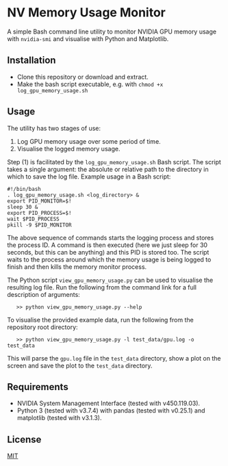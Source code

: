 # NV Memory Usage Monitor

A simple Bash command line utility to monitor NVIDIA GPU memory usage with `nvidia-smi` and visualise with Python and Matplotlib.

## Installation
- Clone this repository or download and extract.
- Make the bash script executable, e.g. with `chmod +x log_gpu_memory_usage.sh`

## Usage
The utility has two stages of use:
1. Log GPU memory usage over some period of time.
2. Visualise the logged memory usage.

Step (1) is facilitated by the `log_gpu_memory_usage.sh` Bash script. The script takes a single argument: the absolute or relative path to the directory in which to save the log file. Example usage in a Bash script:

```
#!/bin/bash
. log_gpu_memory_usage.sh <log_directory> &
export PID_MONITOR=$!
sleep 30 &
export PID_PROCESS=$!
wait $PID_PROCESS
pkill -9 $PID_MONITOR
```

The above sequence of commands starts the logging process and stores the process ID. A command is then executed (here we just sleep for 30 seconds, but this can be anything) and this PID is stored too. The script waits to the process around which the memory usage is being logged to finish and then kills the memory monitor process.

The Python script `view_gpu_memory_usage.py` can be used to visualise the resulting log file. Run the following from the command link for a full description of arguments:

`   >> python view_gpu_memory_usage.py --help`

To visualise the provided example data, run the following from the repository root directory:

`   >> python view_gpu_memory_usage.py -l test_data/gpu.log -o test_data`

This will parse the `gpu.log` file in the `test_data` directory, show a plot on the screen and save the plot to the `test_data` directory.

## Requirements
- NVIDIA System Management Interface (tested with v450.119.03).
- Python 3 (tested with v3.7.4) with pandas (tested with v0.25.1) and matplotlib (tested with v3.1.3).

## License
[MIT](https://choosealicense.com/licenses/mit/)